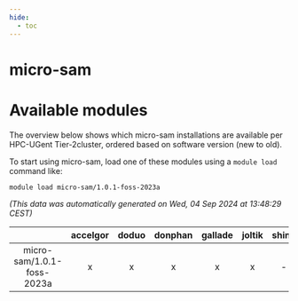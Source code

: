 ```yaml
---
hide:
  - toc
---
```


micro-sam
=========

# Available modules


The overview below shows which micro-sam installations are available per HPC-UGent Tier-2cluster, ordered based on software version (new to old).

To start using micro-sam, load one of these modules using a `module load` command like:

```shell
module load micro-sam/1.0.1-foss-2023a
```

*(This data was automatically generated on Wed, 04 Sep 2024 at 13:48:29 CEST)*  

| |accelgor|doduo|donphan|gallade|joltik|shinx|skitty|
| :---: | :---: | :---: | :---: | :---: | :---: | :---: | :---: |
|micro-sam/1.0.1-foss-2023a|x|x|x|x|x|-|x|
